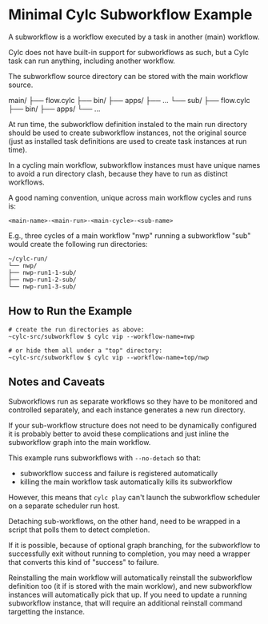 # Minimal Cylc Subworkflow Example

A subworkflow is a workflow executed by a task in another (main) workflow. 

Cylc does not have built-in support for subworkflows as such, but a Cylc task
can run anything, including another workflow.

The subworkflow source directory can be stored with the main workflow source.

main/
├── flow.cylc
├── bin/
├── apps/
├── ...
└── sub/
    ├── flow.cylc
    ├── bin/
    ├── apps/
    └── ...

At run time, the subworkflow definition instaled to the main run directory
should be used to create subworkflow instances, not the original source (just
as installed task definitions are used to create task instances at run time).

In a cycling main workflow, subworkflow instances must have unique names to
avoid a run directory clash, because they have to run as distinct workflows.

A good naming convention, unique across main workflow cycles and runs is:
```
<main-name>-<main-run>-<main-cycle>-<sub-name>
```
E.g., three cycles of a main workflow "nwp" running a subworkflow "sub" would
create the following run directories:
```
~/cylc-run/
└── nwp/
├── nwp-run1-1-sub/
├── nwp-run1-2-sub/
└── nwp-run1-3-sub/
```

## How to Run the Example

```console
# create the run directories as above:
~cylc-src/subworkflow $ cylc vip --workflow-name=nwp

# or hide them all under a "top" directory:
~cylc-src/subworkflow $ cylc vip --workflow-name=top/nwp
```

## Notes and Caveats

Subworkflows run as separate workflows so they have to be monitored and
controlled separately, and each instance generates a new run directory.

If your sub-workflow structure does not need to be dynamically configured
it is probably better to avoid these complications and just inline the
subworkflow graph into the main workflow.

This example runs subworkflows with `--no-detach` so that:
- subworkflow success and failure is registered automatically
- killing the main workflow task automatically kills its subworkflow

However, this means that `cylc play` can't launch the subworkflow scheduler
on a separate scheduler run host.

Detaching sub-workflows, on the other hand, need to be wrapped in a script
that polls them to detect completion.

If it is possible, because of optional graph branching, for the subworkflow
to successfully exit without running to completion, you may need a wrapper that
converts this kind of "success" to failure.

Reinstalling the main workflow will automatically reinstall the subworkflow
definition too (it if is stored with the main worklow), and new subworkflow
instances will automatically pick that up. If you need to update a running
subworkflow instance, that will require an additional reinstall command
targetting the instance.